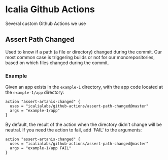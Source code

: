 # Icalia Github Actions

Several custom Github Actions we use

## Assert Path Changed

Used to know if a path (a file or directory) changed during the commit. Our most
common case is triggering builds or not for our monorepositories, based on which
files changed during the commit.

### Example

Given an app exists in the `example-1` directory, with the app code located at
the `example-1/app` directory:

```
action "assert-artanis-changed" {
  uses = "icalialabs/github-actions/assert-path-changed@master"
  args = "example-1/app"
}
```

By default, the result of the action when the directory didn't change will be
neutral. If you need the action to fail, add 'FAIL' to the arguments:

```
action "assert-artanis-changed" {
  uses = "icalialabs/github-actions/assert-path-changed@master"
  args = "example-1/app FAIL"
}
```
